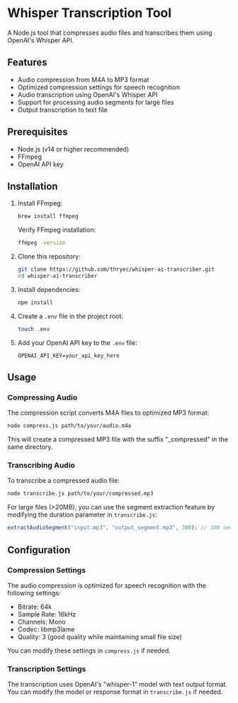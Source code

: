 # Whisper Transcription Tool

A Node.js tool that compresses audio files and transcribes them using OpenAI's Whisper API.
## Features

- Audio compression from M4A to MP3 format
- Optimized compression settings for speech recognition
- Audio transcription using OpenAI's Whisper API
- Support for processing audio segments for large files
- Output transcription to text file

## Prerequisites

- Node.js (v14 or higher recommended)
- FFmpeg
- OpenAI API key

## Installation

1. Install FFmpeg:
     ```bash
     brew install ffmpeg
     ```

   Verify FFmpeg installation:
   ```bash
   ffmpeg -version
   ```

2. Clone this repository:
   ```bash
   git clone https://github.com/thryec/whisper-ai-transcriber.git
   cd whisper-ai-transcriber
   ```

3. Install dependencies:
   ```bash
   npm install
   ```

4. Create a `.env` file in the project root:
   ```bash
   touch .env
   ```

5. Add your OpenAI API key to the `.env` file:
   ```
   OPENAI_API_KEY=your_api_key_here
   ```

## Usage

### Compressing Audio

The compression script converts M4A files to optimized MP3 format:

```bash
node compress.js path/to/your/audio.m4a
```

This will create a compressed MP3 file with the suffix "_compressed" in the same directory.

### Transcribing Audio

To transcribe a compressed audio file:

```bash
node transcribe.js path/to/your/compressed.mp3
```

For large files (>20MB), you can use the segment extraction feature by modifying the duration parameter in `transcribe.js`:

```javascript
extractAudioSegment("input.mp3", "output_segment.mp3", 300); // 300 seconds = 5 minutes
```

## Configuration

### Compression Settings

The audio compression is optimized for speech recognition with the following settings:
- Bitrate: 64k
- Sample Rate: 16kHz
- Channels: Mono
- Codec: libmp3lame
- Quality: 3 (good quality while maintaining small file size)

You can modify these settings in `compress.js` if needed.

### Transcription Settings

The transcription uses OpenAI's "whisper-1" model with text output format. You can modify the model or response format in `transcribe.js` if needed.

